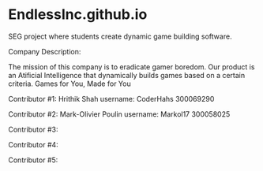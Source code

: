 # EndlessInc.github.io
SEG project where students create dynamic game building software.

Company Description:

The mission of this company is to eradicate gamer boredom. Our product is an Atificial Intelligence that dynamically builds games based on a certain criteria. Games for You, Made for You


Contributor #1: Hrithik Shah username: CoderHahs 300069290

Contributor #2: Mark-Olivier Poulin username: Markol17 300058025

Contributor #3: 

Contributor #4: 

Contributor #5: 

